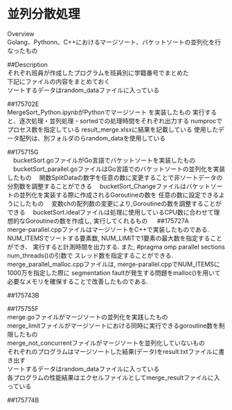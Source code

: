 並列分散処理
================
Overview  
Golang、Pythonn、C++におけるマージソート、バケットソートの並列化を行なったもの

##Description  
それぞれ班員が作成したプログラムを班員別に学籍番号でまとめた  
下記にファイルの内容をまとめておく  
ソートするデータはrandom_dataファイルに入っている  

##175702E  
    MergeSort_Python.ipynbがPythonでマージソート を実装したもの
    実行すると、逐次処理・並列処理・sortedでの処理時間をそれぞれ出力する
    numprocでプロセス数を指定している
    result_merge.xlsxに結果を記載している
    使用したデータ配列は、別フォルダのらrandom_dataを使用している

##175715G  
　bucketSort.goファイルがGo言語でバケットソートを実装したもの
　bucketSort_parallel.goファイルはGo言語でのバケットソートの並列化を実装したもの
　関数SplitDataの数字を任意の数に変更することで非ソートデータの分割数を調整することができる
　bucketSort_Changeファイルはバケットソートの並列化を実装する際に作成されるGoroutineの数を
任意の数に設定できるようにしたもの
　変数chの配列数の変更により,Goroutineの数を調整することができる
　bucketSort.idealファイルは処理に使用しているCPU数に合わせて理想的なGoroutineの数を作成し,
実行してくれるもの
　
##175727A  
  merge-parallel.cppファイルはマージソートをC++で実装したものである.
  NUM_ITEMSでソートする要素数, NUM_LIMITで1要素の最大数を指定することができ、
  実行すると計測時間を出力する. また, #pragma omp parallel sections num_threads()の引数で
  スレッド数を指定することができる.
  merge_parallel_malloc.cppファイルは, merge-parallel.cppでNUM_ITEMSに1000万を指定した際に
  segmentation faultが発生する問題をmalloc()を用いて必要なメモリを確保することで改善したものである.

##175743B  

##175755F  
merge.goファイルがマージソートの並列化を実践したもの  
merge_limitファイルがマージソートにおける同時に実行できるgoroutine数を制限したもの  
merge_not_concurrentファイルがマージソートを並列化していないもの  
それぞれのプログラムはマージソートした結果(データ)をresult.txtファイルに書き出す  
ソートするデータはrandom_dataファイルに入っている  
各プログラムの性能結果はエクセルファイルとしてmerge_resultファイルに入っている  

##175774B  
